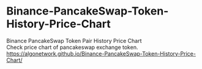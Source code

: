 # Binance-PancakeSwap-Token-History-Price-Chart
Binance PancakeSwap Token Pair History Price Chart
<br>
Check price chart of pancakeswap exchange token.
<br>
https://algonetwork.github.io/Binance-PancakeSwap-Token-History-Price-Chart/

